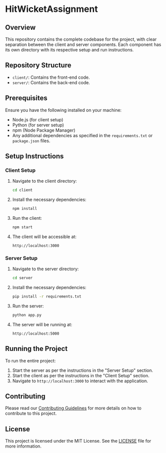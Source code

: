 # HitWicketAssignment

## Overview
This repository contains the complete codebase for the project, with clear separation between the client and server components. Each component has its own directory with its respective setup and run instructions.

## Repository Structure
- `client/`: Contains the front-end code.
- `server/`: Contains the back-end code.

## Prerequisites
Ensure you have the following installed on your machine:
- Node.js (for client setup)
- Python (for server setup)
- npm (Node Package Manager)
- Any additional dependencies as specified in the `requirements.txt` or `package.json` files.

## Setup Instructions

### Client Setup
1. Navigate to the client directory:
   ```bash
   cd client
   ```

2. Install the necessary dependencies:
   ```bash
   npm install
   ```

3. Run the client:
   ```bash
   npm start
   ```

4. The client will be accessible at:
   ```
   http://localhost:3000
   ```

### Server Setup
1. Navigate to the server directory:
   ```bash
   cd server
   ```

2. Install the necessary dependencies:
   ```bash
   pip install -r requirements.txt
   ```

3. Run the server:
   ```bash
   python app.py
   ```

4. The server will be running at:
   ```
   http://localhost:5000
   ```

## Running the Project
To run the entire project:
1. Start the server as per the instructions in the "Server Setup" section.
2. Start the client as per the instructions in the "Client Setup" section.
3. Navigate to `http://localhost:3000` to interact with the application.

## Contributing
Please read our [Contributing Guidelines](CONTRIBUTING.md) for more details on how to contribute to this project.

## License
This project is licensed under the MIT License. See the [LICENSE](LICENSE) file for more information.
